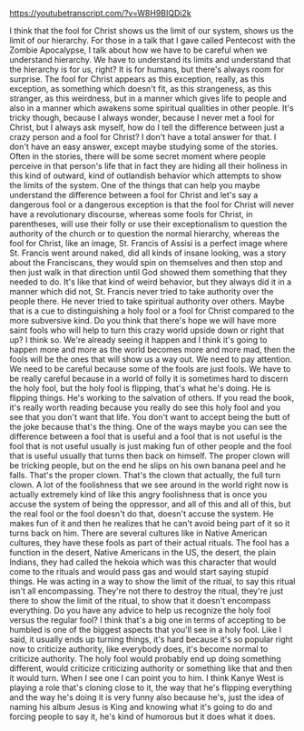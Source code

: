 https://youtubetranscript.com/?v=W8H9BIQDi2k

 I think that the fool for Christ shows us the limit of our system, shows us the limit of our hierarchy. For those in a talk that I gave called Pentecost with the Zombie Apocalypse, I talk about how we have to be careful when we understand hierarchy. We have to understand its limits and understand that the hierarchy is for us, right? It is for humans, but there's always room for surprise. The fool for Christ appears as this exception, really, as this exception, as something which doesn't fit, as this strangeness, as this stranger, as this weirdness, but in a manner which gives life to people and also in a manner which awakens some spiritual qualities in other people. It's tricky though, because I always wonder, because I never met a fool for Christ, but I always ask myself, how do I tell the difference between just a crazy person and a fool for Christ? I don't have a total answer for that. I don't have an easy answer, except maybe studying some of the stories. Often in the stories, there will be some secret moment where people perceive in that person's life that in fact they are hiding all their holiness in this kind of outward, kind of outlandish behavior which attempts to show the limits of the system. One of the things that can help you maybe understand the difference between a fool for Christ and let's say a dangerous fool or a dangerous exception is that the fool for Christ will never have a revolutionary discourse, whereas some fools for Christ, in parentheses, will use their folly or use their exceptionalism to question the authority of the church or to question the normal hierarchy, whereas the fool for Christ, like an image, St. Francis of Assisi is a perfect image where St. Francis went around naked, did all kinds of insane looking, was a story about the Franciscans, they would spin on themselves and then stop and then just walk in that direction until God showed them something that they needed to do. It's like that kind of weird behavior, but they always did it in a manner which did not, St. Francis never tried to take authority over the people there. He never tried to take spiritual authority over others. Maybe that is a cue to distinguishing a holy fool or a fool for Christ compared to the more subversive kind. Do you think that there's hope we will have more saint fools who will help to turn this crazy world upside down or right that up? I think so. We're already seeing it happen and I think it's going to happen more and more as the world becomes more and more mad, then the fools will be the ones that will show us a way out. We need to pay attention. We need to be careful because some of the fools are just fools. We have to be really careful because in a world of folly it is sometimes hard to discern the holy fool, but the holy fool is flipping, that's what he's doing. He is flipping things. He's working to the salvation of others. If you read the book, it's really worth reading because you really do see this holy fool and you see that you don't want that life. You don't want to accept being the butt of the joke because that's the thing. One of the ways maybe you can see the difference between a fool that is useful and a fool that is not useful is the fool that is not useful usually is just making fun of other people and the fool that is useful usually that turns then back on himself. The proper clown will be tricking people, but on the end he slips on his own banana peel and he falls. That's the proper clown. That's the clown that actually, the full turn clown. A lot of the foolishness that we see around in the world right now is actually extremely kind of like this angry foolishness that is once you accuse the system of being the oppressor, and all of this and all of this, but the real fool or the fool doesn't do that, doesn't accuse the system. He makes fun of it and then he realizes that he can't avoid being part of it so it turns back on him. There are several cultures like in Native American cultures, they have these fools as part of their actual rituals. The fool has a function in the desert, Native Americans in the US, the desert, the plain Indians, they had called the hekoia which was this character that would come to the rituals and would pass gas and would start saying stupid things. He was acting in a way to show the limit of the ritual, to say this ritual isn't all encompassing. They're not there to destroy the ritual, they're just there to show the limit of the ritual, to show that it doesn't encompass everything. Do you have any advice to help us recognize the holy fool versus the regular fool? I think that's a big one in terms of accepting to be humbled is one of the biggest aspects that you'll see in a holy fool. Like I said, it usually ends up turning things, it's hard because it's so popular right now to criticize authority, like everybody does, it's become normal to criticize authority. The holy fool would probably end up doing something different, would criticize criticizing authority or something like that and then it would turn. When I see one I can point you to him. I think Kanye West is playing a role that's cloning close to it, the way that he's flipping everything and the way he's doing it is very funny also because he's, just the idea of naming his album Jesus is King and knowing what it's going to do and forcing people to say it, he's kind of humorous but it does what it does.